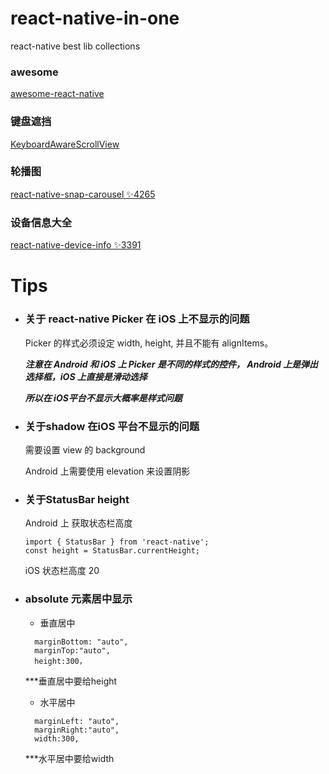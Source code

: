 # react-native-in-one
react-native best lib collections

### awesome 

[awesome-react-native](https://github.com/jondot/awesome-react-native)

### 键盘遮挡

[KeyboardAwareScrollView](https://github.com/APSL/react-native-keyboard-aware-scroll-view)

### 轮播图

[react-native-snap-carousel ✨4265](https://github.com/archriss/react-native-snap-carousel)

### 设备信息大全

[react-native-device-info ✨3391](https://github.com/rebeccahughes/react-native-device-info)



# Tips

* ### 关于 react-native Picker 在 iOS 上不显示的问题

  Picker 的样式必须设定 width, height, 并且不能有 alignItems。

  ***注意在 Android 和 iOS 上 Picker 是不同的样式的控件， Android 上是弹出选择框，iOS 上直接是滑动选择***

  ***所以在 iOS平台不显示大概率是样式问题***
  
* ### 关于shadow 在iOS 平台不显示的问题

  需要设置 view 的 background
  
  Android 上需要使用 elevation 来设置阴影
  
* ### 关于StatusBar height 
  Android 上 获取状态栏高度   
  ```
  import { StatusBar } from 'react-native';
  const height = StatusBar.currentHeight;
  
  ```
  iOS 状态栏高度 20

* ### absolute 元素居中显示

  * 垂直居中
  ```
    marginBottom: "auto",
    marginTop:"auto",
    height:300，
  ```
  ***垂直居中要给height
  
  * 水平居中
  ```
    marginLeft: "auto",
    marginRight:"auto",
    width:300,
  ```
  ***水平居中要给width
